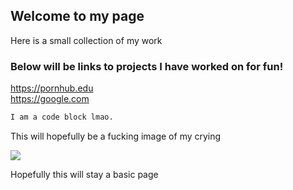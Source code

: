 ## Welcome to my page

Here is a small collection of my work

### Below will be links to projects I have worked on for fun!

https://pornhub.edu </br>
https://google.com

```markdown
I am a code block lmao.
```
  <p>This will hopefully be a fucking image of my crying</p>
  <img src=https://www.csun.edu/~nai16588/pics/dankolai.jpg>
 
<p>Hopefully this will stay a basic page</p>
